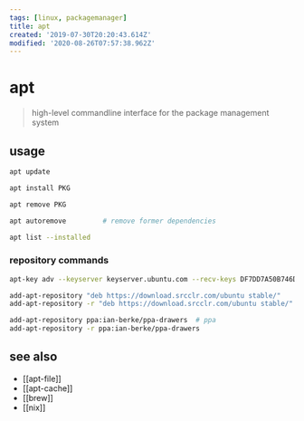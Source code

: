 ```yaml
---
tags: [linux, packagemanager]
title: apt
created: '2019-07-30T20:20:43.614Z'
modified: '2020-08-26T07:57:38.962Z'
---
```


# apt
> high-level commandline interface for the package management system

## usage
```sh
apt update

apt install PKG

apt remove PKG

apt autoremove         # remove former dependencies

apt list --installed

```

### repository commands
```sh
apt-key adv --keyserver keyserver.ubuntu.com --recv-keys DF7DD7A50B746DD4

add-apt-repository "deb https://download.srcclr.com/ubuntu stable/"
add-apt-repository -r "deb https://download.srcclr.com/ubuntu stable/"

add-apt-repository ppa:ian-berke/ppa-drawers  # ppa
add-apt-repository -r ppa:ian-berke/ppa-drawers
```

## see also
- [[apt-file]]
- [[apt-cache]]
- [[brew]]
- [[nix]]

